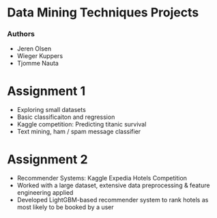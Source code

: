 # Data Mining Techniques Projects

### Authors
- Jeren Olsen
- Wieger Kuppers
- Tjomme Nauta

# Assignment 1
- Exploring small datasets
- Basic classificaiton and regression
- Kaggle competition: Predicting titanic survival
- Text mining, ham / spam message classifier

# Assignment 2
- Recommender Systems: Kaggle Expedia Hotels Competition
- Worked with a large dataset, extensive data preprocessing & feature engineering applied
- Developed LightGBM-based recommender system to rank hotels as most likely to be booked by a user

